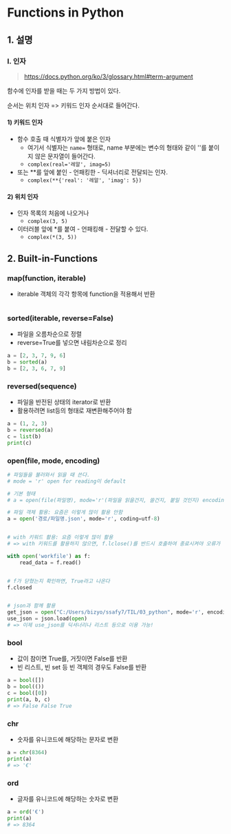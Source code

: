 # Functions in Python



## 1. 설명

### I. 인자

> https://docs.python.org/ko/3/glossary.html#term-argument

함수에 인자를 받을 때는 두 가지 방법이 있다.

순서는 위치 인자 => 키워드 인자 순서대로 들어간다.

#### 1) 키워드 인자

- 함수 호출 때 식별자가 앞에 붙은 인자
  - 여기서 식별자는 `name=` 형태로, name 부분에는 변수의 형태와 같이 ''를 붙이지 않은 문자열이 들어간다.
  - `complex(real='레알', imag=5)`
- 또는 **를 앞에 붙인 - 언패킹한 - 딕셔너리로 전달되는 인자.
  - `complex(**{'real': '레알', 'imag': 5})`

#### 2) 위치 인자

- 인자 목록의 처음에 나오거나
  - `complex(3, 5)`
- 이터러블 앞에 *를 붙여 - 언패킹해 - 전달할 수 있다.
  - `complex(*(3, 5))`



## 2. Built-in-Functions

### map(function, iterable)

- iterable 객체의 각각 항목에 function을 적용해서 반환

```python

```

### sorted(iterable, reverse=False)

- 파일을 오름차순으로 정렬
- reverse=True를 넣으면 내림차순으로 정리

```python
a = [2, 3, 7, 9, 6]
b = sorted(a)
b = [2, 3, 6, 7, 9]
```

### reversed(sequence)

- 파일을 반전된 상태의 iterator로 반환
- 활용하려면 list등의 형태로 재변환해주어야 함

```python
a = (1, 2, 3)
b = reversed(a)
c = list(b)
print(c)	
```



### open(file, mode, encoding)

```python
# 파일들을 불러와서 읽을 때 쓴다.
# mode = 'r' open for reading이 default

# 기본 형태
# a = open(file(파일명), mode='r'(파일을 읽을건지, 쓸건지, 붙일 것인지) encoding=None(일반적으로 utf-8 활용))

# 파일 객체 활용: 요즘은 이렇게 많이 활용 안함
a = open('경로/파일명.json', mode='r', coding=utf-8)


# with 키워드 활용: 요즘 이렇게 많이 활용
# => with 키워드를 활용하지 않으면, f.lclose()를 반드시 호출하여 종료시켜야 오류가 발생하지 않음, 따라서 일반적으로 with 키워드를 활용하여 작성

with open('workfile') as f:
	read_data = f.read()


# f가 닫혔는지 확인하면, True라고 나온다
f.closed


# json과 함께 활용
get_json = open("C:/Users/bizyo/ssafy7/TIL/03_python", mode='r', encoding=utf-8)
use_json = json.load(open)
# => 이제 use_json를 딕셔너리나 리스트 등으로 이용 가능!
```



### bool

- 값이 참이면 True를, 거짓이면 False를 반환
- 빈 리스트, 빈 set 등 빈 객체의 경우도 False를 반환

``` python
a = bool([])
b = bool(())
c = bool([0])
print(a, b, c)
# => False False True
```



### chr

- 숫자를 유니코드에 해당하는 문자로 변환

``` python
a = chr(8364)
print(a)
# => '€'
```



### ord

- 글자를 유니코드에 해당하는 숫자로 변환

```python
a = ord('€')
print(a)
# => 8364
```

